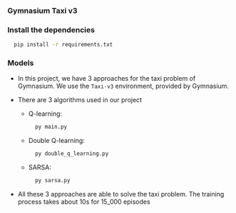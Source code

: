 ### Gymnasium Taxi v3

### Install the dependencies

```sh
  pip install -r requirements.txt
```

### Models

- In this project, we have 3 approaches for the taxi problem of Gymnasium. We use the `Taxi-v3` environment, provided by Gymnasium.

- There are 3 algorithms used in our project
  - Q-learning:

    ```sh
      py main.py
    ```

  - Double Q-learning:

    ```sh
      py double_q_learning.py
    ```

  - SARSA:
    ```sh
      py sarsa.py
    ```

- All these 3 approaches are able to solve the taxi problem. The training process takes about 10s for 15_000 episodes
